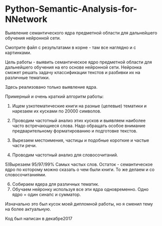 # Python-Semantic-Analysis-for-NNetwork
 Выявление семантического ядра предметной области для дальнейшего обучения нейронной сети.
 
 Смотрите файл с результатами в корне - там все наглядно и с картинками.
 
 
 Цель работы - выявить семантическое ядро предметной области для дальнейшего обучения на его основе нейронной сети.
 Нейронка сможет решать задачу классификации текстов и разбивки их на различные тематики.
 
 Здесь реализовано только выявление ядра.
 
 Примерный и очень краткий алгоритм работы:
 1) Ищем узкотематические книги на разные (целевые) тематики и нарезаем их кусками по 20000 символов.
 2) Проводим частотный анализ этих кусков и выявляем наиболее часто встречающиеся слова.
 Надо обращать особое внимание предварительному форматированию и подготовке текстов.
 3) Вырезаем местоимения, частицы и подобные короткие и частые части речи.
 
 4) Проводим частотный анализ для словосочитаний.
 
 5)Вырезаем 95/97/99% Самых частых слов. Остаток - семантическое ядро по которому можно сказать о чем были книги.
   То же делаем и со словосочитаниями.
  
 6) Собираем ядера для различных тематик.
 7) Обучаем нейронку используя все эти ядра одновременно. Одно ядро = один синапс и сумматор.
  
Изначально это был кусок моей дипломной работы, но я сменил тему на более актуальную.  
 
 Код был написан в декабре2017